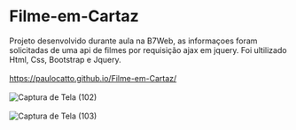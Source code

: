 # Filme-em-Cartaz

Projeto desenvolvido durante aula na B7Web, as informaçoes foram solicitadas de uma api de filmes por requisição ajax em jquery.
Foi ultilizado Html, Css, Bootstrap e Jquery.
<br><br>
https://paulocatto.github.io/Filme-em-Cartaz/
<br><br>
![Captura de Tela (102)](https://github.com/PauloCatto/Filme-em-Cartaz/assets/108766424/4e23f296-0491-4c5b-861e-b9bc515b317d)
<br><br>
![Captura de Tela (103)](https://github.com/PauloCatto/Filme-em-Cartaz/assets/108766424/fec598e5-44cc-4c36-97ca-dce09fc7483e)

